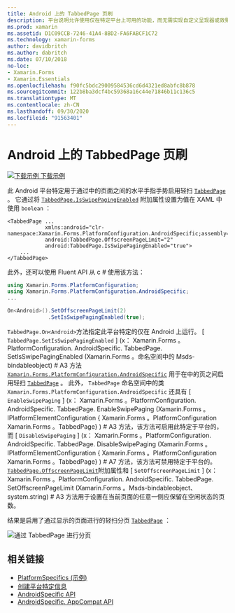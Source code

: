 ```yaml
---
title: Android 上的 TabbedPage 页刷
description: 平台说明允许使用仅在特定平台上可用的功能，而无需实现自定义呈现器或效果。 本文介绍如何使用 Android 平台特定的，该平台允许在 TabbedPage 的页面之间通过水平手指进行轻扫。
ms.prod: xamarin
ms.assetid: D1C09CCB-7246-41A4-8BD2-FA6FABCF1C72
ms.technology: xamarin-forms
author: davidbritch
ms.author: dabritch
ms.date: 07/10/2018
no-loc:
- Xamarin.Forms
- Xamarin.Essentials
ms.openlocfilehash: f90fc5bdc29009584536cd6d4321ed8abfc8b878
ms.sourcegitcommit: 122b8ba3dcf4bc59368a16c44e71846b11c136c5
ms.translationtype: MT
ms.contentlocale: zh-CN
ms.lasthandoff: 09/30/2020
ms.locfileid: "91563401"
---
```

# <a name="tabbedpage-page-swiping-on-android"></a>Android 上的 TabbedPage 页刷

[![下载示例](~/media/shared/download.png) 下载示例](https://docs.microsoft.com/samples/xamarin/xamarin-forms-samples/userinterface-platformspecifics)

此 Android 平台特定用于通过中的页面之间的水平手指手势启用轻扫 [`TabbedPage`](xref:Xamarin.Forms.TabbedPage) 。 它通过将 [`TabbedPage.IsSwipePagingEnabled`](xref:Xamarin.Forms.PlatformConfiguration.AndroidSpecific.TabbedPage.IsSwipePagingEnabledProperty) 附加属性设置为值在 XAML 中使用 `boolean` ：

```xaml
<TabbedPage ...
            xmlns:android="clr-namespace:Xamarin.Forms.PlatformConfiguration.AndroidSpecific;assembly=Xamarin.Forms.Core"
            android:TabbedPage.OffscreenPageLimit="2"
            android:TabbedPage.IsSwipePagingEnabled="true">
    ...
</TabbedPage>
```

此外，还可以使用 Fluent API 从 c # 使用该方法：

```csharp
using Xamarin.Forms.PlatformConfiguration;
using Xamarin.Forms.PlatformConfiguration.AndroidSpecific;
...

On<Android>().SetOffscreenPageLimit(2)
             .SetIsSwipePagingEnabled(true);
```

`TabbedPage.On<Android>`方法指定此平台特定的仅在 Android 上运行。 [ `TabbedPage.SetIsSwipePagingEnabled` ] (x： Xamarin.Forms 。PlatformConfiguration. AndroidSpecific. TabbedPage. SetIsSwipePagingEnabled (Xamarin.Forms 。命名空间中的 Msds-bindableobject) # A3 方法 [`Xamarin.Forms.PlatformConfiguration.AndroidSpecific`](xref:Xamarin.Forms.PlatformConfiguration.AndroidSpecific) 用于在中的页之间启用轻扫 [`TabbedPage`](xref:Xamarin.Forms.TabbedPage) 。 此外， `TabbedPage` 命名空间中的类 `Xamarin.Forms.PlatformConfiguration.AndroidSpecific` 还具有 [ `EnableSwipePaging` ] (x： Xamarin.Forms 。PlatformConfiguration. AndroidSpecific. TabbedPage. EnableSwipePaging (Xamarin.Forms 。IPlatformElementConfiguration { Xamarin.Forms 。PlatformConfiguration Xamarin.Forms 。TabbedPage} ) # A3 方法，该方法可启用此特定于平台的，而 [ `DisableSwipePaging` ] (x： Xamarin.Forms 。PlatformConfiguration. AndroidSpecific. TabbedPage. DisableSwipePaging (Xamarin.Forms 。IPlatformElementConfiguration { Xamarin.Forms 。PlatformConfiguration Xamarin.Forms 。TabbedPage} ) # A7 方法，该方法可禁用特定于平台的。 [`TabbedPage.OffscreenPageLimit`](xref:Xamarin.Forms.PlatformConfiguration.AndroidSpecific.TabbedPage.OffscreenPageLimitProperty)附加属性和 [ `SetOffscreenPageLimit` ] (x： Xamarin.Forms 。PlatformConfiguration. AndroidSpecific. TabbedPage. SetOffscreenPageLimit (Xamarin.Forms 。Msds-bindableobject、system.string) # A3 方法用于设置在当前页面的任意一侧应保留在空闲状态的页数。

结果是启用了通过显示的页面进行的轻扫分页 [`TabbedPage`](xref:Xamarin.Forms.TabbedPage) ：

![通过 TabbedPage 进行分页](tabbedpage-page-swiping-images/tabbedpage-swipe.png)

## <a name="related-links"></a>相关链接

- [PlatformSpecifics (示例) ](/samples/xamarin/xamarin-forms-samples/userinterface-platformspecifics)
- [创建平台特定信息](~/xamarin-forms/platform/platform-specifics/index.md#creating-platform-specifics)
- [AndroidSpecific API](xref:Xamarin.Forms.PlatformConfiguration.AndroidSpecific)
- [AndroidSpecific. AppCompat API](xref:Xamarin.Forms.PlatformConfiguration.AndroidSpecific.AppCompat)